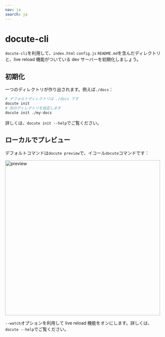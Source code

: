 ```yaml
---
nav: ja
search: ja
---
```


# docute-cli

`docute-cli`を利用して、`index.html` `config.js` `README.md`を含んだディレクトリと、live reload 機能がついている dev サーバーを初期化しましょう。

## 初期化

一つのディレクトリが作り出されます。例えば`./docs`：

```bash
# デフォルトディレクトリは ./docs です
docute init
# 別のディレクトリを指定します
docute init ./my-docs
```

詳しくは、`docute init --help`でご覧ください。

## ローカルでプレビュー

デフォルトコマンドは`docute preview`で、イコール`docute`コマンドです：

<img src="/assets/command-preview.png" alt="preview" width="500">

`--watch`オプションを利用して live reload 機能をオンにします。詳しくは、`docute --help`でご覧ください。
